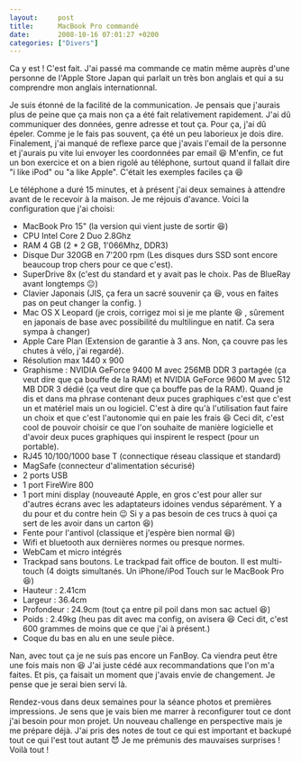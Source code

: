 ```yaml
---
layout:     post
title:      MacBook Pro commandé
date:       2008-10-16 07:01:27 +0200
categories: ["Divers"]
---
```


Ca y est ! C'est fait. J'ai passé ma commande ce matin même auprès d'une personne de l'Apple Store Japan qui
parlait un très bon anglais et qui a su comprendre mon anglais internationnal.

<!--more-->

Je suis étonné de la facilité de la communication. Je pensais que j'aurais plus de peine que ça mais non ça a été
fait relativement rapidement. J'ai dû communiquer des données, genre adresse et tout ça. Pour ça, j'ai dû épeler.
Comme je le fais pas souvent, ça été un peu laborieux je dois dire. Finalement, j'ai manqué de reflexe parce que
j'avais l'email de la personne et j'aurais pu vite lui envoyer les coordonnées par email :laughing: M'enfin, ce fut
un bon exercice et on a bien rigolé au téléphone, surtout quand il fallait dire "i like iPod" ou "a like Apple".
C'était les exemples faciles ça :laughing:

Le téléphone a duré 15 minutes, et à présent j'ai deux semaines à attendre avant de le recevoir à la maison. Je me
réjouis d'avance. Voici la configuration que j'ai choisi:

- MacBook Pro 15" (la version qui vient juste de sortir :laughing:)
- CPU Intel Core 2 Duo 2.8Ghz
- RAM 4 GB (2 * 2 GB, 1'066Mhz, DDR3)
- Disque Dur 320GB en 7'200 rpm (Les disques durs SSD sont encore beaucoup trop chers pour ce que c'est).
- SuperDrive 8x (c'est du standard et y avait pas le choix. Pas de BlueRay avant longtemps :neutral_face:)
- Clavier Japonais (JIS, ça fera un sacré souvenir ça :laughing:, vous en faites pas on peut changer la config. )
- Mac OS X Leopard (je crois, corrigez moi si je me plante :laughing: , sûrement en japonais de base avec possibilité 
  du multilingue en natif. Ca sera sympa à changer)
- Apple Care Plan (Extension de garantie à 3 ans. Non, ça couvre pas les chutes à vélo, j'ai regardé).
- Résolution max 1440 x 900
- Graphisme : NVIDIA GeForce 9400 M avec 256MB DDR 3 partagée (ça veut dire que ça bouffe de la RAM) et NVIDIA GeForce 
  9600 M avec 512 MB DDR 3 dédié (ça veut dire que ça bouffe pas de la RAM). Quand je dis et dans ma phrase contenant 
  deux puces graphiques c'est que c'est un et matériel mais un ou logiciel. C'est à dire qu'à l'utilisation faut faire 
  un choix et que c'est l'autonomie qui en paie les frais :laughing: Ceci dit, c'est cool de pouvoir choisir ce que 
  l'on souhaite de manière logicielle et d'avoir deux puces graphiques qui inspirent le respect (pour un portable).
- RJ45 10/100/1000 base T (connectique réseau classique et standard)
- MagSafe (connecteur d'alimentation sécurisé)
- 2 ports USB
- 1 port FireWire 800
- 1 port mini display (nouveauté Apple, en gros c'est pour aller sur d'autres écrans avec les adaptateurs idoines 
  vendus séparément. Y a du pour et du contre hein :wink: Si y a pas besoin de ces trucs à quoi ça sert de les avoir 
  dans un carton :laughing:)
- Fente pour l'antivol (classique et j'espère bien normal :laughing:)
- Wifi et bluetooth aux dernières normes ou presque normes.
- WebCam et micro intégrés
- Trackpad sans boutons. Le trackpad fait office de bouton. Il est multi-touch (4 doigts simultanés. Un iPhone/iPod 
  Touch sur le MacBook Pro :laughing:)
- Hauteur : 2.41cm
- Largeur : 36.4cm
- Profondeur : 24.9cm (tout ça entre pil poil dans mon sac actuel :laughing:)
- Poids : 2.49kg (heu pas dit avec ma config, on avisera :laughing: Ceci dit, c'est 600 grammes de moins que ce que 
  j'ai à présent.)
- Coque du bas en alu en une seule pièce.

Nan, avec tout ça je ne suis pas encore un FanBoy. Ca viendra peut être une fois mais non :laughing: J'ai juste
cédé aux recommandations que l'on m'a faites. Et pis, ça faisait un moment que j'avais envie de changement. Je
pense que je serai bien servi là.

Rendez-vous dans deux semaines pour la séance photos et premières impressions. Je sens que je vais bien me marrer à
reconfigurer tout ce dont j'ai besoin pour mon projet. Un nouveau challenge en perspective mais je me prépare déjà.
J'ai pris des notes de tout ce qui est important et backupé tout ce qui l'est tout autant :smiling_imp: Je me
prémunis des mauvaises surprises ! Voilà tout !